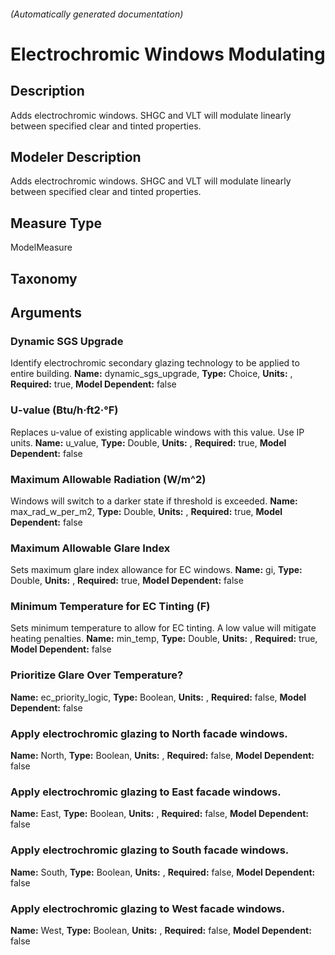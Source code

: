 

###### (Automatically generated documentation)

# Electrochromic Windows Modulating

## Description
Adds electrochromic windows. SHGC and VLT will modulate linearly between specified clear and tinted properties.

## Modeler Description
Adds electrochromic windows. SHGC and VLT will modulate linearly between specified clear and tinted properties.

## Measure Type
ModelMeasure

## Taxonomy


## Arguments


### Dynamic SGS Upgrade
Identify electrochromic secondary glazing technology to be applied to entire building.
**Name:** dynamic_sgs_upgrade,
**Type:** Choice,
**Units:** ,
**Required:** true,
**Model Dependent:** false

### U-value (Btu/h·ft2·°F)
Replaces u-value of existing applicable windows with this value. Use IP units.
**Name:** u_value,
**Type:** Double,
**Units:** ,
**Required:** true,
**Model Dependent:** false

### Maximum Allowable Radiation (W/m^2)
Windows will switch to a darker state if threshold is exceeded.
**Name:** max_rad_w_per_m2,
**Type:** Double,
**Units:** ,
**Required:** true,
**Model Dependent:** false

### Maximum Allowable Glare Index
Sets maximum glare index allowance for EC windows.
**Name:** gi,
**Type:** Double,
**Units:** ,
**Required:** true,
**Model Dependent:** false

### Minimum Temperature for EC Tinting (F)
Sets minimum temperature to allow for EC tinting. A low value will mitigate heating penalties.
**Name:** min_temp,
**Type:** Double,
**Units:** ,
**Required:** true,
**Model Dependent:** false

### Prioritize Glare Over Temperature?

**Name:** ec_priority_logic,
**Type:** Boolean,
**Units:** ,
**Required:** false,
**Model Dependent:** false

### Apply electrochromic glazing to North facade windows.

**Name:** North,
**Type:** Boolean,
**Units:** ,
**Required:** false,
**Model Dependent:** false

### Apply electrochromic glazing to East facade windows.

**Name:** East,
**Type:** Boolean,
**Units:** ,
**Required:** false,
**Model Dependent:** false

### Apply electrochromic glazing to South facade windows.

**Name:** South,
**Type:** Boolean,
**Units:** ,
**Required:** false,
**Model Dependent:** false

### Apply electrochromic glazing to West facade windows.

**Name:** West,
**Type:** Boolean,
**Units:** ,
**Required:** false,
**Model Dependent:** false




